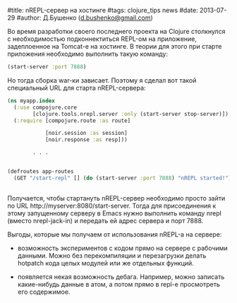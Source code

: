 #title: nREPL-сервер на хостинге
#tags: clojure_tips news
#date: 2013-07-29
#author: Д.Бушенко (d.bushenko@gmail.com)

Во время разработки своего последнего проекта на Clojure столкнулся с необходимостью подконнектиться REPL-ом на приложение, задеплоенное на Tomcat-е на хостинге. В теории для этого при старте приложения необходимо выполнить такую команду:

```clojure
(start-server :port 7888)
```

Но тогда сборка war-ки зависает. Поэтому я сделал вот такой специальный URL для старта nREPL-сервера:

```clojure
(ns myapp.index
  (:use compojure.core
        [clojure.tools.nrepl.server :only (start-server stop-server)])
  (:require [compojure.route :as route]

            [noir.session :as session]
            [noir.response :as resp]))

	    . . .


(defroutes app-routes
  (GET "/start-repl" [] (do (start-server :port 7888) "nREPL started!")))
	    
```

Получается, чтобы стартануть nREPL-сервер необходимо просто зайти по URL http://myserver:8080/start-server. Тогда для присоединения к этому запущенному серверу в Emacs нужно выполнить команду nrepl (вместо nrepl-jack-in) и передать ей адрес сервера и порт 7888.

Выгоды, которые мы получаем от использования nREPL-а на сервере:

* возможность экспериментов с кодом прямо на сервере с рабочими данными. Можно без перекомпиляции и перезагрузки делать hotpatch кода целых модулей или же отдельных функций.

* появляется некая возможность дебага. Например, можно записать какие-нибудь данные в атом, а потом прямо в repl-е просмотреть его содержимое.